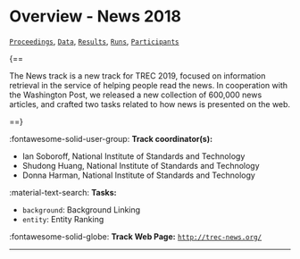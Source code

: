 # Overview - News 2018

[`Proceedings`](./proceedings.md), [`Data`](./data.md), [`Results`](./results.md), [`Runs`](./runs.md), [`Participants`](./participants.md)

{==

The News track is a new track for TREC 2019, focused on information retrieval in the service of helping people read the news. In cooperation with the Washington Post, we released a new collection of 600,000 news articles, and crafted two tasks related to how news is presented on the web.

==}

:fontawesome-solid-user-group: **Track coordinator(s):**

- Ian Soboroff, National Institute of Standards and Technology 
- Shudong Huang, National Institute of Standards and Technology 
- Donna Harman, National Institute of Standards and Technology 

:material-text-search: **Tasks:**

- `background`: Background Linking 
- `entity`: Entity Ranking 

:fontawesome-solid-globe: **Track Web Page:** [`http://trec-news.org/`](http://trec-news.org/) 

---

